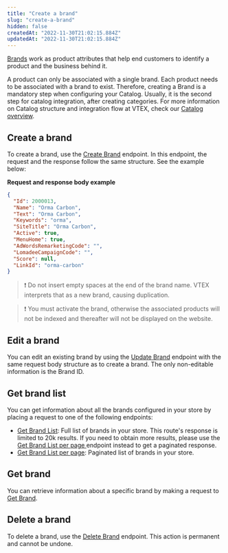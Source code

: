 ```yaml
---
title: "Create a brand"
slug: "create-a-brand"
hidden: false
createdAt: "2022-11-30T21:02:15.884Z"
updatedAt: "2022-11-30T21:02:15.884Z"
---
```


[Brands](https://help.vtex.com/en/tracks/catalog-101--5AF0XfnjfWeopIFBgs3LIQ/7i3sB8fgkqUp5NoH5yJtfh) work as product attributes that help end customers to identify a product and the business behind it.

A product can only be associated with a single brand. Each product needs to be associated with a brand to exist. Therefore, creating a Brand is a mandatory step when configuring your Catalog. Usually, it is the second step for catalog integration, after creating categories. For more information on Catalog structure and integration flow at VTEX, check our [Catalog overview](https://developers.vtex.com/vtex-rest-api/docs/catalog-overview).

## Create a brand

To create a brand, use the [Create Brand](https://developers.vtex.com/vtex-rest-api/reference/catalog-api-post-brand) endpoint. In this endpoint, the request and the response follow the same structure. See the example below:

**Request and response body example**

```json
{
  "Id": 2000013,
  "Name": "Orma Carbon",
  "Text": "Orma Carbon",
  "Keywords": "orma",
  "SiteTitle": "Orma Carbon",
  "Active": true,
  "MenuHome": true,
  "AdWordsRemarketingCode": "",
  "LomadeeCampaignCode": "",
  "Score": null,
  "LinkId": "orma-carbon"
}
```

>❗ Do not insert empty spaces at the end of the brand name. VTEX interprets that as a new brand, causing duplication.

>❗ You must activate the brand, otherwise the associated products will not be indexed and thereafter will not be displayed on the website.

## Edit a brand

You can edit an existing brand by using the [Update Brand](https://developers.vtex.com/vtex-rest-api/reference/catalog-api-put-brand) endpoint with the same request body structure as to create a brand. The only non-editable information is the Brand ID.

## Get brand list

You can get information about all the brands configured in your store by placing a request to one of the following endpoints:

- [Get Brand List](https://developers.vtex.com/vtex-rest-api/reference/catalog-api-get-brand-list): Full list of brands in your store. This route's response is limited to 20k results. If you need to obtain more results, please use the [Get Brand List per page ](https://developers.vtex.com/vtex-rest-api/reference/brandlistperpage)endpoint instead to get a paginated response.
- [Get Brand List per page](https://developers.vtex.com/vtex-rest-api/reference/brandlistperpage): Paginated list of brands in your store.

## Get brand

You can retrieve information about a specific brand by making a request to [Get Brand](https://developers.vtex.com/vtex-rest-api/reference/catalog-api-get-brand).

## Delete a brand

To delete a brand, use the [Delete Brand](https://developers.vtex.com/vtex-rest-api/reference/catalog-api-delete-brand) endpoint. This action is permanent and cannot be undone.
